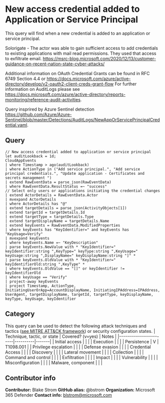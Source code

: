 # New access credential added to Application or Service Principal
This query will find when a new credential is added to an application or service principal.

Solorigate - The actor was able to gain sufficient access to add credentials to existing applications with mail read permissions. They used that access to exfiltrate email. https://msrc-blog.microsoft.com/2020/12/13/customer-guidance-on-recent-nation-state-cyber-attacks/

Additional information on OAuth Credential Grants can be found in RFC 6749 Section 4.4 or https://docs.microsoft.com/azure/active-directory/develop/v2-oauth2-client-creds-grant-flow
For further information on AuditLogs please see https://docs.microsoft.com/azure/active-directory/reports-monitoring/reference-audit-activities.

Query insprired by Azure Sentinel detection https://github.com/Azure/Azure-Sentinel/blob/master/Detections/AuditLogs/NewAppOrServicePrincipalCredential.yaml.
## Query
```
// New access credential added to application or service principal
let auditLookback = 1d;
CloudAppEvents
| where Timestamp > ago(auditLookback)
| where ActionType in ("Add service principal.", "Add service principal credentials.", "Update application - Certificates and secrets management ")
| extend RawEventData = parse_json(RawEventData)
| where RawEventData.ResultStatus =~ "success"
// Select only users or applications initiating the credential changes
| extend ActorDetails = RawEventData.Actor
| mvexpand ActorDetails
| where ActorDetails has "@"
| extend targetDetails = parse_json(ActivityObjects[1])
| extend targetId = targetDetails.Id
| extend targetType = targetDetails.Type
| extend targetDisplayName = targetDetails.Name
| extend keyEvents = RawEventData.ModifiedProperties
| where keyEvents has "KeyIdentifier=" and keyEvents has "KeyUsage=Verify"
| mvexpand keyEvents
| where keyEvents.Name =~ "KeyDescription"
| parse keyEvents.NewValue with * "KeyIdentifier=" keyIdentifier:string ",KeyType=" keyType:string ",KeyUsage=" keyUsage:string ",DisplayName=" keyDisplayName:string "]" *
| parse keyEvents.OldValue with * "KeyIdentifier=" keyIdentifierOld:string ",KeyType" *
| where keyEvents.OldValue == "[]" or keyIdentifier != keyIdentifierOld
| where keyUsage == "Verify"
| project-away keyEvents
| project Timestamp, ActionType, InitiatingUserOrApp=AccountDisplayName, InitiatingIPAddress=IPAddress, UserAgent, targetDisplayName, targetId, targetType, keyDisplayName, keyType, keyUsage, keyIdentifier

```
## Category
This query can be used to detect the following attack techniques and tactics ([see MITRE ATT&CK framework](https://attack.mitre.org/)) or security configuration states.
| Technique, tactic, or state | Covered? (v=yes) | Notes |
|------------------------|----------|-------|
| Initial access |  |  |
| Execution |  |  |
| Persistence | V | T1098.001 | 
| Privilege escalation |  |  |
| Defense evasion |  |  | 
| Credential Access |  |  | 
| Discovery |  |  | 
| Lateral movement |  |  | 
| Collection |  |  | 
| Command and control |  |  | 
| Exfiltration |  |  | 
| Impact |  |  |
| Vulnerability |  |  |
| Misconfiguration |  |  |
| Malware, component |  |  |

## Contributor info
**Contributor:** Blake Strom
**GitHub alias:** @bstrom
**Organization:** Microsoft 365 Defender
**Contact info:** blstrom@microsoft.com
